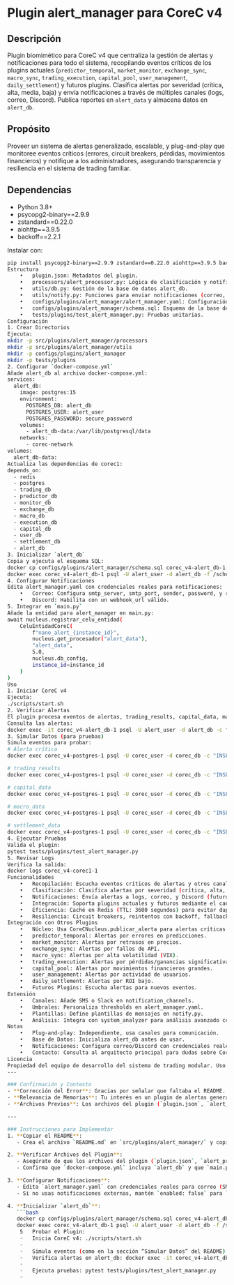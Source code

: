 # Plugin alert_manager para CoreC v4

## Descripción
Plugin biomimético para CoreC v4 que centraliza la gestión de alertas y notificaciones para todo el sistema, recopilando eventos críticos de los plugins actuales (`predictor_temporal`, `market_monitor`, `exchange_sync`, `macro_sync`, `trading_execution`, `capital_pool`, `user_management`, `daily_settlement`) y futuros plugins. Clasifica alertas por severidad (crítica, alta, media, baja) y envía notificaciones a través de múltiples canales (logs, correo, Discord). Publica reportes en `alert_data` y almacena datos en `alert_db`.

## Propósito
Proveer un sistema de alertas generalizado, escalable, y plug-and-play que monitoree eventos críticos (errores, circuit breakers, pérdidas, movimientos financieros) y notifique a los administradores, asegurando transparencia y resiliencia en el sistema de trading familiar.

## Dependencias
- Python 3.8+
- psycopg2-binary==2.9.9
- zstandard==0.22.0
- aiohttp==3.9.5
- backoff==2.2.1

Instalar con:
```bash
pip install psycopg2-binary==2.9.9 zstandard==0.22.0 aiohttp==3.9.5 backoff==2.2.1
Estructura
    •	plugin.json: Metadatos del plugin.
    •	processors/alert_processor.py: Lógica de clasificación y notificación de alertas.
    •	utils/db.py: Gestión de la base de datos alert_db.
    •	utils/notify.py: Funciones para enviar notificaciones (correo, Discord).
    •	configs/plugins/alert_manager/alert_manager.yaml: Configuración del plugin.
    •	configs/plugins/alert_manager/schema.sql: Esquema de la base de datos.
    •	tests/plugins/test_alert_manager.py: Pruebas unitarias.
Configuración
1. Crear Directorios
Ejecuta:
mkdir -p src/plugins/alert_manager/processors
mkdir -p src/plugins/alert_manager/utils
mkdir -p configs/plugins/alert_manager
mkdir -p tests/plugins
2. Configurar `docker-compose.yml`
Añade alert_db al archivo docker-compose.yml:
services:
  alert_db:
    image: postgres:15
    environment:
      POSTGRES_DB: alert_db
      POSTGRES_USER: alert_user
      POSTGRES_PASSWORD: secure_password
    volumes:
      - alert_db-data:/var/lib/postgresql/data
    networks:
      - corec-network
volumes:
  alert_db-data:
Actualiza las dependencias de corec1:
depends_on:
  - redis
  - postgres
  - trading_db
  - predictor_db
  - monitor_db
  - exchange_db
  - macro_db
  - execution_db
  - capital_db
  - user_db
  - settlement_db
  - alert_db
3. Inicializar `alert_db`
Copia y ejecuta el esquema SQL:
docker cp configs/plugins/alert_manager/schema.sql corec_v4-alert_db-1:/schema.sql
docker exec corec_v4-alert_db-1 psql -U alert_user -d alert_db -f /schema.sql
4. Configurar Notificaciones
Edita alert_manager.yaml con credenciales reales para notificaciones:
    •	Correo: Configura smtp_server, smtp_port, sender, password, y recipient (ej., SendGrid, Gmail).
    •	Discord: Habilita con un webhook_url válido.
5. Integrar en `main.py`
Añade la entidad para alert_manager en main.py:
await nucleus.registrar_celu_entidad(
    CeluEntidadCoreC(
        f"nano_alert_{instance_id}",
        nucleus.get_procesador("alert_data"),
        "alert_data",
        5.0,
        nucleus.db_config,
        instance_id=instance_id
    )
)
Uso
1. Iniciar CoreC v4
Ejecuta:
./scripts/start.sh
2. Verificar Alertas
El plugin procesa eventos de alertas, trading_results, capital_data, macro_data, user_data, y settlement_data, clasificando alertas y enviando notificaciones (logs, correo, Discord).
Consulta las alertas:
docker exec -it corec_v4-alert_db-1 psql -U alert_user -d alert_db -c "SELECT * FROM alerts;"
3. Simular Datos (para pruebas)
Simula eventos para probar:
# Alerta crítica
docker exec corec_v4-postgres-1 psql -U corec_user -d corec_db -c "INSERT INTO eventos (canal, datos, timestamp, instance_id) VALUES ('alertas', '{\"data\": \"$(echo '{\"tipo\": \"circuit_breaker_tripped\", \"plugin\": \"trading_execution\"}' | gzip | base64)\"}', EXTRACT(EPOCH FROM NOW()), 'corec1');"

# trading_results
docker exec corec_v4-postgres-1 psql -U corec_user -d corec_db -c "INSERT INTO eventos (canal, datos, timestamp, instance_id) VALUES ('trading_results', '{\"data\": \"$(echo '{\"profit\": -150.0, \"symbol\": \"BTC/USDT\", \"exchange\": \"binance\", \"user_id\": \"user1\"}' | gzip | base64)\"}', EXTRACT(EPOCH FROM NOW()), 'corec1');"

# capital_data
docker exec corec_v4-postgres-1 psql -U corec_user -d corec_db -c "INSERT INTO eventos (canal, datos, timestamp, instance_id) VALUES ('capital_data', '{\"data\": \"$(echo '{\"user_id\": \"user1\", \"action\": \"withdraw\", \"amount\": 600.0}' | gzip | base64)\"}', EXTRACT(EPOCH FROM NOW()), 'corec1');"

# macro_data
docker exec corec_v4-postgres-1 psql -U corec_user -d corec_db -c "INSERT INTO eventos (canal, datos, timestamp, instance_id) VALUES ('macro_data', '{\"sp500_price\": 4500.0, \"vix_price\": 22.0}', EXTRACT(EPOCH FROM NOW()), 'corec1');"

# settlement_data
docker exec corec_v4-postgres-1 psql -U corec_user -d corec_db -c "INSERT INTO eventos (canal, datos, timestamp, instance_id) VALUES ('settlement_data', '{\"data\": \"$(echo '{\"roi_percent\": -6.0}' | gzip | base64)\"}', EXTRACT(EPOCH FROM NOW()), 'corec1');"
4. Ejecutar Pruebas
Valida el plugin:
pytest tests/plugins/test_alert_manager.py
5. Revisar Logs
Verifica la salida:
docker logs corec_v4-corec1-1
Funcionalidades
    •	Recopilación: Escucha eventos críticos de alertas y otros canales (trading_results, capital_data, etc.).
    •	Clasificación: Clasifica alertas por severidad (crítica, alta, media, baja) según umbrales configurables.
    •	Notificaciones: Envía alertas a logs, correo, y Discord (futuro), con mensajes personalizados.
    •	Integración: Soporta plugins actuales y futuros mediante el canal alertas.
    •	Eficiencia: Caché en Redis (TTL: 3600 segundos) para evitar duplicados.
    •	Resiliencia: Circuit breakers, reintentos con backoff, fallbacks locales.
Integración con Otros Plugins
    •	Núcleo: Usa CoreCNucleus.publicar_alerta para alertas críticas.
    •	predictor_temporal: Alertas por errores en predicciones.
    •	market_monitor: Alertas por retrasos en precios.
    •	exchange_sync: Alertas por fallos de API.
    •	macro_sync: Alertas por alta volatilidad (VIX).
    •	trading_execution: Alertas por pérdidas/ganancias significativas.
    •	capital_pool: Alertas por movimientos financieros grandes.
    •	user_management: Alertas por actividad de usuarios.
    •	daily_settlement: Alertas por ROI bajo.
    •	Futuros Plugins: Escucha alertas para nuevos eventos.
Extensión
    •	Canales: Añade SMS o Slack en notification_channels.
    •	Umbrales: Personaliza thresholds en alert_manager.yaml.
    •	Plantillas: Define plantillas de mensajes en notify.py.
    •	Análisis: Integra con system_analyzer para análisis avanzado con OpenRouter.
Notas
    •	Plug-and-play: Independiente, usa canales para comunicación.
    •	Base de Datos: Inicializa alert_db antes de usar.
    •	Notificaciones: Configura correo/Discord con credenciales reales en alert_manager.yaml.
    •	Contacto: Consulta al arquitecto principal para dudas sobre CoreC v4.
Licencia
Propiedad del equipo de desarrollo del sistema de trading modular. Uso interno exclusivo.
---

### Confirmación y Contexto
- **Corrección del Error**: Gracias por señalar que faltaba el README. Ahora está incluido, cubriendo la descripción, configuración, uso, y extensiones del plugin `alert_manager`, asegurando que sea útil para desarrolladores y compatible con CoreC v4.
- **Relevancia de Memorias**: Tu interés en un plugin de alertas generalizado (15/04/2025) inspiró el diseño de `alert_manager`, que usa el canal `alertas` definido en `CoreCNucleus` y es compatible con todos los plugins actuales y futuros, manteniendo la modularidad plug-and-play que enfatizaste.
- **Archivos Previos**: Los archivos del plugin (`plugin.json`, `alert_processor.py`, `db.py`, `notify.py`, `alert_manager.yaml`, `schema.sql`, `test_alert_manager.py`) y las configuraciones (`docker-compose.yml`, `main.py`) ya fueron proporcionados en la respuesta anterior y siguen siendo válidos.

---

### Instrucciones para Implementar
1. **Copiar el README**:
   - Crea el archivo `README.md` en `src/plugins/alert_manager/` y copia el contenido proporcionado.

2. **Verificar Archivos del Plugin**:
   - Asegúrate de que los archivos del plugin (`plugin.json`, `alert_processor.py`, etc.) estén en sus directorios correspondientes (`src/plugins/alert_manager/`, `configs/plugins/alert_manager/`).
   - Confirma que `docker-compose.yml` incluya `alert_db` y que `main.py` tenga la entidad para `alert_manager`.

3. **Configurar Notificaciones**:
   - Edita `alert_manager.yaml` con credenciales reales para correo (SMTP) o Discord (webhook) si deseas habilitar notificaciones externas.
   - Si no usas notificaciones externas, mantén `enabled: false` para `email` y `discord`.

4. **Inicializar `alert_db`**:
   ```bash
   docker cp configs/plugins/alert_manager/schema.sql corec_v4-alert_db-1:/schema.sql
   docker exec corec_v4-alert_db-1 psql -U alert_user -d alert_db -f /schema.sql
    5	Probar el Plugin:
    ◦	Inicia CoreC v4: ./scripts/start.sh
    ◦	
    ◦	Simula eventos (como en la sección “Simular Datos” del README).
    ◦	Verifica alertas en alert_db: docker exec -it corec_v4-alert_db-1 psql -U alert_user -d alert_db -c "SELECT * FROM alerts;"
    ◦	
    ◦	Ejecuta pruebas: pytest tests/plugins/test_alert_manager.py
    ◦	
